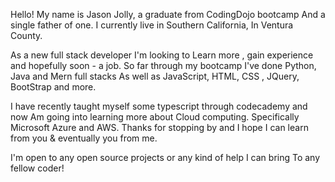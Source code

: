 

Hello! My name is Jason Jolly, a graduate from CodingDojo bootcamp
And a single father of one. I currently live in Southern California,
In Ventura County. 

As a new full stack developer I'm looking to
Learn more , gain experience and hopefully soon - a job.
So far through my bootcamp I've done Python, Java and Mern full stacks
As well as JavaScript, HTML, CSS , JQuery, BootStrap and more.

I have recently taught myself some typescript through codecademy and now
Am going into learning more about Cloud computing.
Specifically Microsoft Azure and AWS. Thanks for stopping by and
I hope I can learn from you & eventually you from me.

I'm open to any open source projects or any kind of help I can bring
To any fellow coder!
